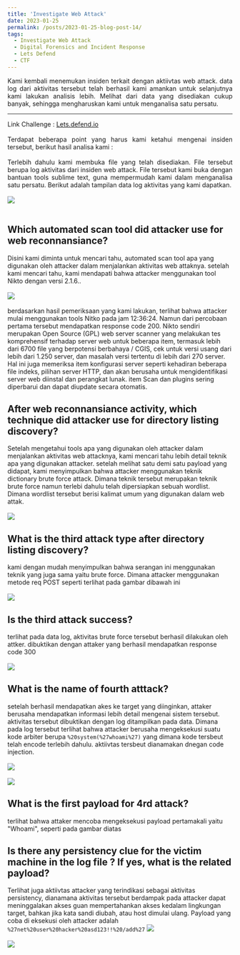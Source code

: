 ```yaml
---
title: 'Investigate Web Attack'
date: 2023-01-25
permalink: /posts/2023-01-25-blog-post-14/
tags:
  - Investigate Web Attack
  - Digital Forensics and Incident Response
  - Lets Defend
  - CTF
---
```

<p style="text-align: justify;">
    Kami kembali menemukan insiden terkait dengan aktiivtas web attack. data log dari aktivitas tersebut telah berhasil kami amankan untuk selanjutnya kami lakukan analisis lebih. Melihat dari data yang disediakan cukup banyak, sehingga mengharuskan kami untuk menganalisa satu persatu. 
</p>

---
<p style="text-align: justify;">
Link Challenge : <a href="https://app.letsdefend.io/challenge/investigate-web-attack">Lets.defend.io</a>
<br><br>
Terdapat beberapa point yang harus kami ketahui mengenai insiden tersebut, berikut hasil analisa kami : 
<br><br>
Terlebih dahulu kami membuka file yang telah disediakan. File tersebut berupa log aktivitas dari insiden web attack. File tersebut kami buka dengan bantuan tools sublime text, guna mempermudah kami dalam menganalisa satu persatu. Berikut adalah tampilan data log aktivitas yang kami dapatkan. 
<br><br>
<img src="https://user-images.githubusercontent.com/43168046/212920347-9382f909-4ac2-4142-bea7-a5de060f6fd6.png">
<br><br>
<h2>Which automated scan tool did attacker use for web reconnansiance?</h2>
Disini kami diminta untuk mencari tahu, automated scan tool apa yang digunakan oleh attacker dalam menjalankan aktivitas web attaknya. setelah kami mencari tahu, kami mendapati bahwa attacker menggunakan tool Nikto dengan versi 2.1.6..
<br><br>
<img src="https://user-images.githubusercontent.com/43168046/212921715-6c5b32d9-8674-4d5e-862f-8cc4656eea6a.png">
<br><br> berdasarkan hasil pemeriksaan yang kami lakukan, terlihat bahwa attacker mulai menggunakan tools Nitko pada jam 12:36:24. Namun dari percobaan pertama tersebut mendapatkan response code 200. Nikto sendiri merupakan Open Source (GPL) web server scanner yang melakukan tes komprehensif terhadap server web untuk beberapa item, termasuk lebih dari 6700 file yang berpotensi berbahaya / CGIS, cek untuk versi usang dari lebih dari 1.250 server, dan masalah versi tertentu di lebih dari 270 server. Hal ini juga memeriksa item konfigurasi server seperti kehadiran beberapa file indeks, pilihan server HTTP, dan akan berusaha untuk mengidentifikasi server web diinstal dan perangkat lunak. item Scan dan plugins sering diperbarui dan dapat diupdate secara otomatis.
<h2>After web reconnansiance activity, which technique did attacker use for directory listing discovery?</h2>
Setelah mengetahui tools apa yang digunakan oleh attacker dalam menjalankan aktivitas web attacknya, kami mencari tahu lebih detail teknik apa yang digunakan attacker. setelah melihat satu demi satu payload yang didapat, kami menyimpulkan bahwa attacker menggunakan teknik dictionary brute force attack. Dimana teknik tersebut merupakan teknik brute force namun terlebi dahulu telah dipersiapkan sebuah wordlist. Dimana wordlist tersebut berisi kalimat umum yang digunakan dalam web attak.
<br><br>
<img src="https://user-images.githubusercontent.com/43168046/213846538-73bd0ace-01ca-401d-b770-d0b1fa37b716.png">
<h2>What is the third attack type after directory listing discovery?</h2>
kami dengan mudah menyimpulkan bahwa serangan ini menggunakan teknik yang juga sama yaitu brute force. Dimana attacker menggunakan metode req POST seperti terlihat pada gambar dibawah ini 
<br><br>
<img src="https://user-images.githubusercontent.com/43168046/213846677-e6a4c5bf-bee9-4496-9972-1e3387b89383.png">
<h2>Is the third attack success?</h2>
terlihat pada data log, aktivitas brute force tersebut berhasil dilakukan oleh attker. dibuktikan dengan attaker yang berhasil mendapatkan response code 300
<br><br>
<img src="https://user-images.githubusercontent.com/43168046/213846784-b386d680-627d-41cf-aeaf-ae1456d789ec.png">
<h2>What is the name of fourth atttack?</h2>
setelah berhasil mendapatkan akes ke target yang diinginkan, attaker berusaha mendapatkan informasi lebih detail mengenai sistem tersebut. aktivitas tersebut dibuktikan dengan log ditampilkan pada data. Dimana pada log tersebut terlihat bahwa attacker berusaha mengeksekusi suatu kode arbiter berupa <code>%20system(%27whoami%27)</code> yang dimana kode tersbeut telah encode terlebih dahulu. aktiivtas tersbeut dianamakan dnegan code injection.
<br><br>
<img src="https://user-images.githubusercontent.com/43168046/214476944-3acda053-9f95-40cb-ad78-7e186f3abe14.png">
<br><br>
<img src="https://user-images.githubusercontent.com/43168046/214477015-4846a72d-cb90-49fe-bf52-2da828c6b6c9.png">
<h2>What is the first payload for 4rd attack?</h2>
terlihat bahwa attaker mencoba mengeksekusi payload pertamakali yaitu "Whoami", seperti pada gambar diatas
<h2>Is there any persistency clue for the victim machine in the log file ? If yes, what is the related payload?</h2>
Terlihat juga aktiivtas attacker yang terindikasi sebagai aktivitas persistency, dianamana aktivitas tersebut berdampak pada attacker dapat meninggalakan akses guan mempertahankan akses kedalam lingkungan target, bahkan jika kata sandi diubah, atau host dimulai ulang. Payload yang coba di eksekusi oleh attacker adalah <code>%27net%20user%20hacker%20asd123!!%20/add%27</code>
<img src="https://user-images.githubusercontent.com/43168046/214477856-06972aa2-8597-4652-88d8-f4e430325930.png">
<br><br>
<img src="https://user-images.githubusercontent.com/43168046/214477926-2babbe72-70a5-4983-8143-08105e32d7d1.png">
</p>